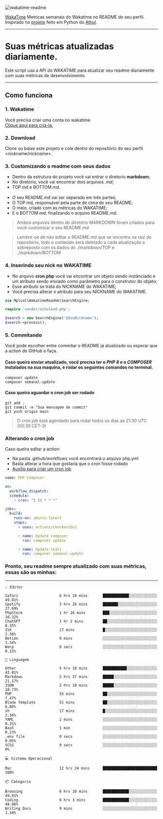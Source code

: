 ![wakatime-readme](https://socialify.git.ci/bymatheus/wakatime-readme/image?description=1&descriptionEditable=M%C3%A9tricas%20semanais%20do%20Wakatime%20no%20seu%20README%20de%20perfil.&font=KoHo&forks=1&language=1&owner=1&pattern=Signal&stargazers=1&theme=Dark)

[WakaTime](https://wakatime.com) Metricas semanais do Wakatime no README do seu perfil. <br>
Inspirado no [projeto](https://github.com/athul/waka-readme) feito em Python do [Athul](https://github.com/athul).
___

# Suas métricas atualizadas diariamente.
Este script usa a API do WAKATIME para atualizar seu readme diariamente com suas métricas de desenvolvimento.

___

## Como funciona

### 1. Wakatime
Você precisa criar uma conta no wakatime <br>
[Clique aqui para cria-la.](https://wakatime.com) 

### 2. Download
Clone ou baixe este projeto e cole dentro do repositório do seu perfil <nickname/nickname>.

### 3. Customizando o readme com seus dados
- Dentro da estrutura do projeto você vai entrar o diretorio **markdown**;  
- No diretório, você vai encontrar dois arquivos *.md*;
- TOP.md e BOTTOM.md.
<br><br>
- O seu README.md vai ser separado em três partes; 
- O TOP.md, responsável pela parte de cima do seu README;
- O meio, criado com as métricas do WAKATIME;
- E o BOTTOM.md, finalizando o arquivo README.md.<br>

> Ambos arquivos dentro do diretório MARKDOWN foram criados para você customizar o seu README.md

> Lembre-se de não editar o README.md que se encontra na raiz do repositório, todo o conteúdo será deletado a cada atualização e sobreposto com os dados do ./markdown/TOP e ./markdown/BOTTOM

### 4. Inserindo seu nick no WAKATIME
- No arquivo **cron.php** você vai encontrar um objeto sendo instânciado e um atributo sendo enviado como parâmetro para o construtor do objeto;
- Esse atributo se trata do NICKNAME do WAKATIME;
- Você precisa alterar o atributo para seu NICKNAME do WAKATIME.

```php
use MplusC\WakatimeReadme\SearchEngine;

require 'vendor/autoload.php';

$search = new SearchEngine('@SeuNickname');
$search->process();
```

### 5. Commitando
Você pode escolher entre commitar o README já atualizado ou esperar que a action do GitHub o faça. <br>

#### Caso queira enviar atualizado, você precisa ter o *PHP 8* e o *COMPOSER* instalados na sua maquina, e rodar os seguintes comandos no terminal.
```composer
composer update
composer semanal-update 
```

#### Caso queira aguardar o cron job ser rodado 
```git 
git add .
git commit -m "Sua mensagem de commit"
git push origin main
```

>O cron job está agendado para rodar todos os dias as 21:30 UTC (00:30 CET-3) 

### Alterando o cron job
Caso queira editar a action:

- Na pasta .github/workflows você encontrará o arquivo php.yml
- Basta alterar a hora que gostaria que o cron fosse rodado
- [Auxilio para criar um cron job](https://crontab.guru)

```yml
name: PHP Composer

on:
  workflow_dispatch:
  schedule:
    - cron: "5 21 * * *"

jobs:
  build:
    runs-on: ubuntu-latest
    steps:
      - uses: actions/checkout@v2

      - name: Update composer
        run: composer update

      - name: Update stats
        run: composer semanal-update
```

### Pronto, seu readme sempre atualizado com suas métricas, essas são as minhas:

___
```text
💡 Editor

Safari                   6 hrs 10 mins       ████████████░░░░░░░░░░░░░     49.81%
Spotify                  3 hrs 26 mins       ███████░░░░░░░░░░░░░░░░░░     27.69%
PhpStorm                 1 hr 16 mins        ███░░░░░░░░░░░░░░░░░░░░░░     10.32%
ChatGPT                  1 hr 2 mins         ██░░░░░░░░░░░░░░░░░░░░░░░      8.35%
Zsh                      17 mins             █░░░░░░░░░░░░░░░░░░░░░░░░      2.36%
Notion                   9 mins              ░░░░░░░░░░░░░░░░░░░░░░░░░      1.34%
Warp                     0 secs              ░░░░░░░░░░░░░░░░░░░░░░░░░      0.12%
```
```text
💬 Linguagem

Other                    5 hrs 18 mins       ███████████░░░░░░░░░░░░░░     42.81%
Markdown                 2 hrs 37 mins       █████░░░░░░░░░░░░░░░░░░░░     21.17%
JSON                     2 hrs 19 mins       █████░░░░░░░░░░░░░░░░░░░░     18.73%
PHP                      55 mins             ██░░░░░░░░░░░░░░░░░░░░░░░      7.47%
Blade Template           51 mins             ██░░░░░░░░░░░░░░░░░░░░░░░      6.86%
sh                       17 mins             █░░░░░░░░░░░░░░░░░░░░░░░░      2.36%
YAML                     2 mins              ░░░░░░░░░░░░░░░░░░░░░░░░░      0.31%
Bash                     1 min               ░░░░░░░░░░░░░░░░░░░░░░░░░      0.23%
.env file                0 secs              ░░░░░░░░░░░░░░░░░░░░░░░░░      0.05%
SCSS                     0 secs              ░░░░░░░░░░░░░░░░░░░░░░░░░         0%
```
```text
💻 Sistema Operacional

Mac                      12 hrs 24 mins      █████████████████████████       100%
```
```text
📦 Categoria

Browsing                 6 hrs 10 mins       ████████████░░░░░░░░░░░░░     49.81%
Coding                   6 hrs 3 mins        ████████████░░░░░░░░░░░░░     48.86%
Writing Docs             9 mins              ░░░░░░░░░░░░░░░░░░░░░░░░░      1.34%
```
